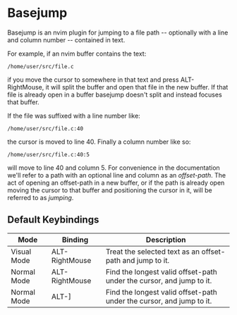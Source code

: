 # Basejump

Basejump is an nvim plugin for jumping to a file path -- optionally with a line and column number -- contained in text.

For example, if an nvim buffer contains the text:

    /home/user/src/file.c

if you move the cursor to somewhere in that text and press ALT-RightMouse, it will split the buffer and open that file in the new buffer. If that file is already open in a buffer basejump doesn't split and instead focuses that buffer.

If the file was suffixed with a line number like:

    /home/user/src/file.c:40

the cursor is moved to line 40. Finally a column number like so:

    /home/user/src/file.c:40:5

will move to line 40 and column 5. For convenience in the documentation we'll refer to a path with an optional line and column as an _offset-path_. The act of opening an offset-path in a new buffer, or if the path is already open moving the cursor to that buffer and positioning the cursor in it, will be referred to as _jumping_.


## Default Keybindings

Mode        | Binding        | Description
------------|----------------|------------
Visual Mode | ALT-RightMouse | Treat the selected text as an offset-path and jump to it.
Normal Mode | ALT-RightMouse | Find the longest valid offset-path under the cursor, and jump to it.
Normal Mode | ALT-]          | Find the longest valid offset-path under the cursor, and jump to it. 


